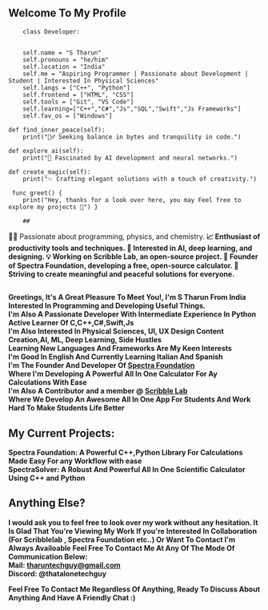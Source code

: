  ## Welcome To My Profile 
        
      
       
        class Developer:  
        
        
        self.name = "S Tharun"
        self.pronouns = "he/him"
        self.location = "India"
        self.me = "Aspiring Programmer | Passionate about Development | Student | Interested In Physical Sciences"
        self.langs = ["C++", "Python"]
        self.frontend = ["HTML", "CSS"]
        self.tools = ["Git", "VS Code"]
        self.learning=["C++","C#","Js","SQL","Swift","Js Frameworks"]
        self.fav_os = ["Windows"]

    def find_inner_peace(self):
        print("🧘‍♂️ Seeking balance in bytes and tranquility in code.")

    def explore_ai(self):
        print("🤖 Fascinated by AI development and neural networks.")

    def create_magic(self):
        print("✨ Crafting elegant solutions with a touch of creativity.")

     func greet() {
        print("Hey, thanks for a look over here, you may Feel free to explore my projects 🚀") } 

        ##
👨‍💻 Passionate about programming, physics, and chemistry.<b>
📈 Enthusiast of productivity tools and techniques.<b>
🤖 Interested in AI, deep learning, and designing.<b>
💡 Working on Scribble Lab, an open-source project.<b>
🌟 Founder of Spectra Foundation, developing a free, open-source calculator.<b>
🌿 Striving to create meaningful and peaceful solutions for everyone.<b>

##
Greetings, It's A Great Pleasure To Meet You!, I'm  S Tharun  From  India  Interested  In  Programming  and  Developing  Useful  Things.<br>
 I'm  Also  A  Passionate  Developer  With  Intermediate  Experience  In Python <br>
 Active Learner Of <b> C,C++,C#,Swift,Js</b><br>
 I'm  Also  Interested  In  <b>Physical  Sciences, UI, UX Design  Content Creation,AI, ML, Deep Learning, Side Hustles</b><br>
 Learning  New  Languages  And  Frameworks  Are  My  Keen  Interests<br>
 I'm  Good  In  English  And Currently Learning  Italian  And  Spanish <br>
 I'm The Founder And Developer Of [Spectra Foundation](https://github.com/SpectraFoundation)<br>
 Where I'm Developing A Powerful All In One Calculator For Ay Calculations With Ease<br>
 I'm  Also  A  Contributor and  a member @ [Scribble Lab](https://github.com/ScribbleLabApp)<br>Where  We  Develop  An  Awesome  All  In  One  App  For  Students  And  Work  Hard  To  Make  Students  Life  Better


## My Current Projects:
<b>Spectra Foundation</b>: A Powerful C++,Python Library For Calculations Made Easy For any Workflow with ease  
<b>SpectraSolver</b>:  A  Robust  And  Powerful  All  In  One  Scientific  Calculator  Using  C++  and  Python

## Anything Else?
I  would  ask  you  to  feel  free  to  look  over  my  work  without  any  hesitation.
It  Is  Glad  That  You're  Viewing  My  Work
 If  you're  Interested  In  Collaboration  (For Scribblelab , Spectra Foundation etc..)  Or  Want  To  Contact  I'm  Always  Availoable
Feel  Free  To  Contact  Me  At  Any  Of  The  Mode  Of  Communication   Below:<br>
Mail: tharuntechguy@gmail.com<br>
<b>Discord: @thatalonetechguy</b><br>

Feel  Free  To  Contact  Me  Regardless  Of  Anything,  Ready  To  Discuss  About  Anything  And  Have  A  Friendly  Chat :)



        
